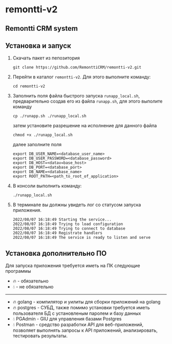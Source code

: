 # remontti-v2
## Remontti CRM system 


## Установка и запуск
1. Скачать пакет из пепозитория 

    ```
    git clone https://github.com/RemonttiCRM/remontti-v2.git
    ```

2. Перейти в каталог `remontti-v2`. Для этого выполните команду:

    ```
    cd remontti-v2
    ```

3. Заполнить поля файла быстрого запуска `runapp_local.sh`, предварительно создав его из файла `runapp.sh`, для этого выполите команду 

    ```
    cp ./runapp.sh ./runapp_local.sh
    ```

    затем установите разрешение на исполнение для данного файла 

    ```
    chmod +x ./runapp_local.sh
    ```

    далее заполните поля

    ```
    export DB_USER_NAME=<database_user_name>
    export DB_USER_PASSWORD=<database_password>
    export DB_HOST=<datav=base_host>
    export DB_PORT=<database_port>
    export DB_NAME=<database_name>
    export ROOT_PATH=<path_to_root_of_application>
    ```

4. В консоли выполнить команду:

    ```
    ./runapp_local.sh
    ```

5. В терминале вы должны увидеть лог со статусом запуска приложения. 

    ```
    2022/08/07 16:18:49 Starting the service...
    2022/08/07 16:18:49 Trying to load configuration
    2022/08/07 16:18:49 Trying to connect to database
    2022/08/07 16:18:49 Registrate handlers
    2022/08/07 16:18:49 The service is ready to listen and serve
    ```

    
## Установка дополнительно ПО 

Для запуска приложения требуется иметь на ПК следующие программы

* :fire: - обязательно
* :droplet: - не обязательно
-------------------------
- :fire: golang - компилятор и уилиты для сборки приложений на golang
- :fire: postgres - СУБД, также помимо установки требуется иметь пользователя БД с установленым паролем и базу данных
- :droplet: PGAdmin - GIU для управления базами Postgres
- :droplet: Postman - средство разработки API для веб-приложений, позволяет выполнять запросы к API приложений, анализировать, тестировать результаты.


